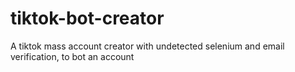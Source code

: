 # tiktok-bot-creator
A tiktok mass account creator with undetected selenium and email verification, to bot an account
